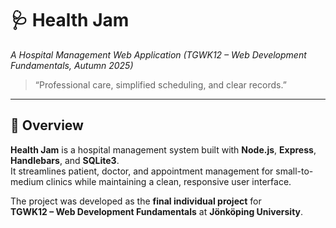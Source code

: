 # 🩺 Health Jam

_A Hospital Management Web Application (TGWK12 – Web Development Fundamentals, Autumn 2025)_

> “Professional care, simplified scheduling, and clear records.”

---

## 📖 Overview

**Health Jam** is a hospital management system built with **Node.js**, **Express**, **Handlebars**, and **SQLite3**.  
It streamlines patient, doctor, and appointment management for small-to-medium clinics while maintaining a clean, responsive user interface.

The project was developed as the **final individual project** for  
**TGWK12 – Web Development Fundamentals** at **Jönköping University**.
